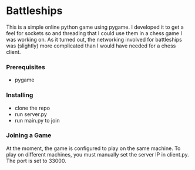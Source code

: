 # Battleships

This is a simple online python game using pygame. I developed it to get a feel for sockets so 
and threading that I could use them in a chess game I was working on. As it turned out, the networking involved 
for battleships was (slightly) more complicated than I would have needed for a chess client.

### Prerequisites

- pygame

### Installing

- clone the repo
- run server.py
- run main.py to join

### Joining a Game

At the moment, the game is configured to play on the same machine. To play on different machines,
you must manually set the server IP in client.py. The port is set to 33000.